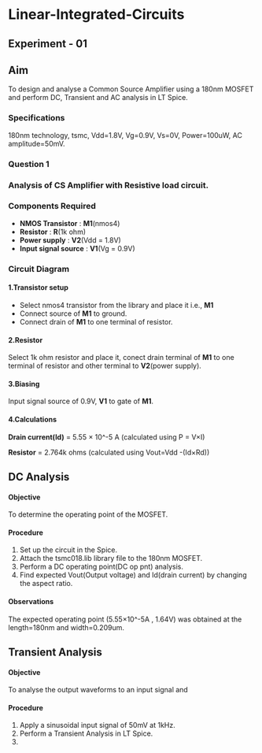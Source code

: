  # Linear-Integrated-Circuits
 
 ## Experiment - 01

 ## Aim
  To design and analyse a Common Source Amplifier using a 180nm MOSFET and perform DC, Transient and AC analysis in LT Spice.
 
 ### Specifications
  180nm technology, tsmc, Vdd=1.8V, Vg=0.9V, Vs=0V, Power=100uW, AC amplitude=50mV.

 ### Question 1
 ### Analysis of CS Amplifier with Resistive load circuit. 

 ### Components Required 

- **NMOS Transistor** : **M1**(nmos4) 
- **Resistor** : **R**(1k ohm) 
- **Power supply** : **V2**(Vdd = 1.8V) 
- **Input signal source** : **V1**(Vg = 0.9V) 

 ### Circuit Diagram 

 #### **1.Transistor setup**
  - Select nmos4 transistor from the library and place it i.e., **M1**
  - Connect source of **M1** to ground. 
  - Connect drain of **M1** to one terminal of resistor. 

 #### **2.Resistor**
   Select 1k ohm resistor and place it, conect drain terminal of **M1** to one terminal of resistor and other terminal to **V2**(power supply). 

 #### **3.Biasing**
   Input signal source of 0.9V, **V1** to gate of **M1**. 
 
 #### **4.Calculations**
   **Drain current(Id)** = 5.55 × 10^-5 A (calculated using P = V×I)

   **Resistor** = 2.764k ohms (calculated using Vout=Vdd -(Id×Rd))

## DC Analysis 

  #### Objective 
   To determine the operating point of the MOSFET.

  #### Procedure
           
   1. Set up the circuit in the Spice.
   2. Attach the tsmc018.lib library file to the 180nm MOSFET.
   3. Perform a DC operating point(DC op pnt) analysis.
   4. Find expected Vout(Output voltage) and Id(drain current) by changing the aspect ratio.

   #### Observations
         
   The expected operating point (5.55×10^-5A , 1.64V) was obtained at the length=180nm and width=0.209um. 

## Transient Analysis 

 #### Objective 
   To analyse the output waveforms to an input signal and 

 #### Procedure 
      
   1. Apply a sinusoidal input signal of 50mV at 1kHz.
   2. Perform a Transient Analysis in LT Spice.
   3. 
         
      
    
   

  
 
 
